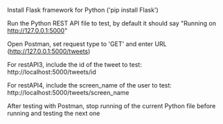Install Flask framework for Python ('pip install Flask')

Run the Python REST API file to test, by default it should say "Running on http://127.0.0.1:5000" 

Open Postman, set request type to 'GET' and enter URL (http://127.0.0.1:5000/tweets)

For restAPI3, include the id of the tweet to test: http://localhost:5000/tweets/id

For restAPI4, include the screen_name of the user to test: http://localhost:5000/tweets/screen_name

After testing with Postman, stop running of the current Python file before running and testing the next one 

